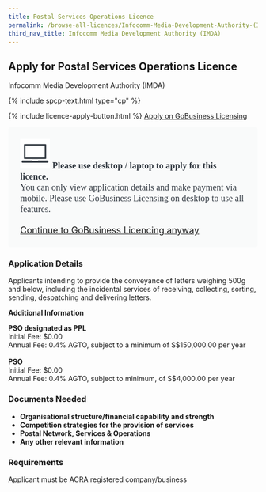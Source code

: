 ```yaml
---
title: Postal Services Operations Licence
permalink: /browse-all-licences/Infocomm-Media-Development-Authority-(IMDA)/Postal-Services-Operations-Licence
third_nav_title: Infocomm Media Development Authority (IMDA)
---
```


## Apply for Postal Services Operations Licence

Infocomm Media Development Authority (IMDA)

{% include spcp-text.html type="cp" %}

{% include licence-apply-button.html %}
<a class="btn" id = "desktopNotice" href="https://licence1.business.gov.sg/feportal/web/frontier/eAdvisor?redirection=true&selectedLicenceIds=10019" target="_blank" rel="noopener">Apply on GoBusiness Licensing</a>
<div id = "mobileNotice" style="background: #F9FAFA; border-radius: 5px; width: auto; height: auto; padding: 24px 24px; font-size: 18px; color: #313840;">
<img src="/images/laptop.svg" alt="" style="height: 60px; width: 60px; margin-left: 0px;">
<span style="font-weight: bold; font-family: hknova-bold; font-size: 18px; ">Please use desktop / laptop to apply for this licence.</span><br>
<span style="font-family: hknova-regular;">You can only view application details and make payment via mobile. Please use GoBusiness Licensing on desktop to use all features.</span><br><br>
<a id="mobileNotice" href="https://licence1.business.gov.sg/feportal/web/frontier/eAdvisor?redirection=true&selectedLicenceIds=10019" target="_blank" rel="noopener">Continue to GoBusiness Licencing anyway</a>
</div>

<H3>Application Details</H3>

<p>Applicants intending to provide the conveyance of letters weighing 500g and below, including the incidental services of receiving, collecting, sorting, sending, despatching and delivering letters.</p>

<strong>Additional Information</strong>

<p><strong>PSO designated as PPL<br /></strong>Initial Fee: $0.00<br />Annual Fee: 0.4% AGTO, subject to a minimum of S$150,000.00 per year<strong><br /><br />PSO<br /></strong>Initial Fee: $0.00<br />Annual Fee: 0.4% AGTO, subject to minimum, of S$4,000.00 per year<strong><br /></strong></p>

<H3>Documents Needed</H3>

<ul>
 <li><strong>Organisational structure/financial capability and strength</strong></li>
 <li><strong>Competition strategies for the provision of services</strong></li>
 <li><strong>Postal Network, Services & Operations</strong></li>
 <li><strong>Any other relevant information</strong></li>
 </ul>

<H3>Requirements</H3>

Applicant must be ACRA registered company/business

